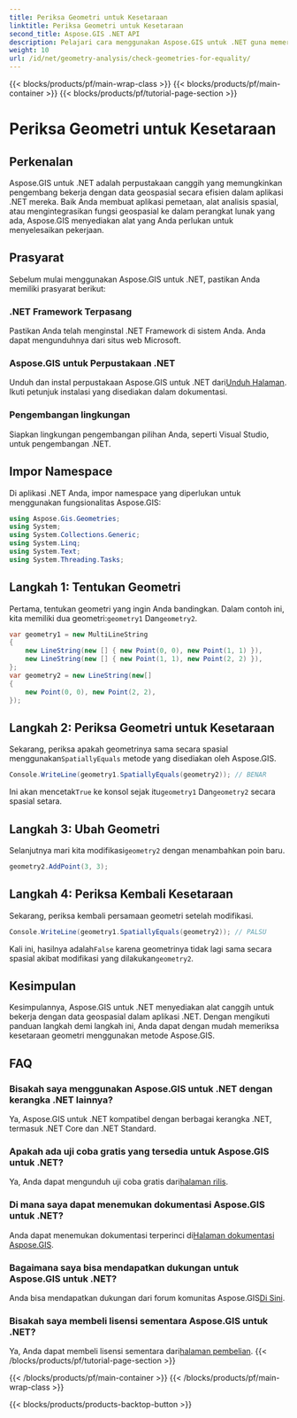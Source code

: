 ```yaml
---
title: Periksa Geometri untuk Kesetaraan
linktitle: Periksa Geometri untuk Kesetaraan
second_title: Aspose.GIS .NET API
description: Pelajari cara menggunakan Aspose.GIS untuk .NET guna memeriksa geometri untuk kesetaraan dalam aplikasi .NET Anda dengan tutorial komprehensif ini.
weight: 10
url: /id/net/geometry-analysis/check-geometries-for-equality/
---
```


{{< blocks/products/pf/main-wrap-class >}}
{{< blocks/products/pf/main-container >}}
{{< blocks/products/pf/tutorial-page-section >}}

# Periksa Geometri untuk Kesetaraan

## Perkenalan
Aspose.GIS untuk .NET adalah perpustakaan canggih yang memungkinkan pengembang bekerja dengan data geospasial secara efisien dalam aplikasi .NET mereka. Baik Anda membuat aplikasi pemetaan, alat analisis spasial, atau mengintegrasikan fungsi geospasial ke dalam perangkat lunak yang ada, Aspose.GIS menyediakan alat yang Anda perlukan untuk menyelesaikan pekerjaan.
## Prasyarat
Sebelum mulai menggunakan Aspose.GIS untuk .NET, pastikan Anda memiliki prasyarat berikut:
### .NET Framework Terpasang
Pastikan Anda telah menginstal .NET Framework di sistem Anda. Anda dapat mengunduhnya dari situs web Microsoft.
### Aspose.GIS untuk Perpustakaan .NET
 Unduh dan instal perpustakaan Aspose.GIS untuk .NET dari[Unduh Halaman](https://releases.aspose.com/gis/net/). Ikuti petunjuk instalasi yang disediakan dalam dokumentasi.
### Pengembangan lingkungan
Siapkan lingkungan pengembangan pilihan Anda, seperti Visual Studio, untuk pengembangan .NET.

## Impor Namespace
Di aplikasi .NET Anda, impor namespace yang diperlukan untuk menggunakan fungsionalitas Aspose.GIS:
```csharp
using Aspose.Gis.Geometries;
using System;
using System.Collections.Generic;
using System.Linq;
using System.Text;
using System.Threading.Tasks;
```

## Langkah 1: Tentukan Geometri
Pertama, tentukan geometri yang ingin Anda bandingkan. Dalam contoh ini, kita memiliki dua geometri:`geometry1` Dan`geometry2`.
```csharp
var geometry1 = new MultiLineString
{
    new LineString(new [] { new Point(0, 0), new Point(1, 1) }),
    new LineString(new [] { new Point(1, 1), new Point(2, 2) }),
};
var geometry2 = new LineString(new[]
{
    new Point(0, 0), new Point(2, 2),
});
```
## Langkah 2: Periksa Geometri untuk Kesetaraan
 Sekarang, periksa apakah geometrinya sama secara spasial menggunakan`SpatiallyEquals` metode yang disediakan oleh Aspose.GIS.
```csharp
Console.WriteLine(geometry1.SpatiallyEquals(geometry2)); // BENAR
```
 Ini akan mencetak`True` ke konsol sejak itu`geometry1` Dan`geometry2` secara spasial setara.
## Langkah 3: Ubah Geometri
 Selanjutnya mari kita modifikasi`geometry2` dengan menambahkan poin baru.
```csharp
geometry2.AddPoint(3, 3);
```
## Langkah 4: Periksa Kembali Kesetaraan
Sekarang, periksa kembali persamaan geometri setelah modifikasi.
```csharp
Console.WriteLine(geometry1.SpatiallyEquals(geometry2)); // PALSU
```
 Kali ini, hasilnya adalah`False` karena geometrinya tidak lagi sama secara spasial akibat modifikasi yang dilakukan`geometry2`.

## Kesimpulan
Kesimpulannya, Aspose.GIS untuk .NET menyediakan alat canggih untuk bekerja dengan data geospasial dalam aplikasi .NET. Dengan mengikuti panduan langkah demi langkah ini, Anda dapat dengan mudah memeriksa kesetaraan geometri menggunakan metode Aspose.GIS.
## FAQ
### Bisakah saya menggunakan Aspose.GIS untuk .NET dengan kerangka .NET lainnya?
Ya, Aspose.GIS untuk .NET kompatibel dengan berbagai kerangka .NET, termasuk .NET Core dan .NET Standard.
### Apakah ada uji coba gratis yang tersedia untuk Aspose.GIS untuk .NET?
 Ya, Anda dapat mengunduh uji coba gratis dari[halaman rilis](https://releases.aspose.com/).
### Di mana saya dapat menemukan dokumentasi Aspose.GIS untuk .NET?
 Anda dapat menemukan dokumentasi terperinci di[Halaman dokumentasi Aspose.GIS](https://reference.aspose.com/gis/net/).
### Bagaimana saya bisa mendapatkan dukungan untuk Aspose.GIS untuk .NET?
 Anda bisa mendapatkan dukungan dari forum komunitas Aspose.GIS[Di Sini](https://forum.aspose.com/c/gis/33).
### Bisakah saya membeli lisensi sementara Aspose.GIS untuk .NET?
 Ya, Anda dapat membeli lisensi sementara dari[halaman pembelian](https://purchase.aspose.com/temporary-license/).
{{< /blocks/products/pf/tutorial-page-section >}}

{{< /blocks/products/pf/main-container >}}
{{< /blocks/products/pf/main-wrap-class >}}

{{< blocks/products/products-backtop-button >}}
